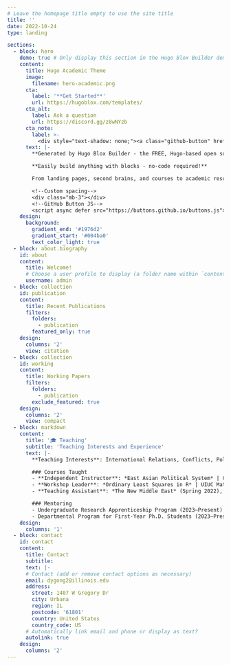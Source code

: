 ```yaml
---
# Leave the homepage title empty to use the site title
title: ''
date: 2022-10-24
type: landing

sections:
  - block: hero
    demo: true # Only display this section in the Hugo Blox Builder demo site
    content:
      title: Hugo Academic Theme
      image:
        filename: hero-academic.png
      cta:
        label: '**Get Started**'
        url: https://hugoblox.com/templates/
      cta_alt:
        label: Ask a question
        url: https://discord.gg/z8wNYzb
      cta_note:
        label: >-
          <div style="text-shadow: none;"><a class="github-button" href="https://github.com/HugoBlox/hugo-blox-builder" data-icon="octicon-star" data-size="large" data-show-count="true" aria-label="Star">Star Hugo Blox Builder</a></div><div style="text-shadow: none;"><a class="github-button" href="https://github.com/HugoBlox/theme-academic-cv" data-icon="octicon-star" data-size="large" data-show-count="true" aria-label="Star">Star the Academic template</a></div>
      text: |-
        **Generated by Hugo Blox Builder - the FREE, Hugo-based open source website builder trusted by 500,000+ sites.**

        **Easily build anything with blocks - no-code required!**

        From landing pages, second brains, and courses to academic resumés, conferences, and tech blogs.

        <!--Custom spacing-->
        <div class="mb-3"></div>
        <!--GitHub Button JS-->
        <script async defer src="https://buttons.github.io/buttons.js"></script>
    design:
      background:
        gradient_end: '#1976d2'
        gradient_start: '#004ba0'
        text_color_light: true
  - block: about.biography
    id: about
    content:
      title: Welcome!
      # Choose a user profile to display (a folder name within `content/authors/`)
      username: admin
  - block: collection
    id: publication
    content:
      title: Recent Publications
      filters:
        folders:
          - publication
        featured_only: true
    design:
      columns: '2'
      view: citation
  - block: collection
    id: working
    content:
      title: Working Papers
      filters:
        folders:
          - publication
        exclude_featured: true
    design:
      columns: '2'
      view: compact
  - block: markdown
    content:
      title: '🎓 Teaching'
      subtitle: 'Teaching Interests and Experience'
      text: |-
        **Teaching Interests**: International Relations, Conflicts, Political Violence, Research Methods

        ### Courses Taught
        - **Independent Instructor**: *East Asian Political System* | Central Michigan University (Spring 2025)
        - **Workshop Leader**: *Ordinary Least Squares in R* | UIUC Math Camp (2023, 2024)
        - **Teaching Assistant**: *The New Middle East* (Spring 2022), *Comparative Politics in Developing Nations* (Fall 2021)

        ### Mentoring
        - Undergraduate Research Apprenticeship Program (2023–Present)
        - Departmental Program for First-Year Ph.D. Students (2023–Present)
    design:
      columns: '1'
  - block: contact
    id: contact
    content:
      title: Contact
      subtitle:
      text: |-
      # Contact (add or remove contact options as necessary)
      email: dygong2@illinois.edu
      address:
        street: 1407 W Gregory Dr
        city: Urbana
        region: IL
        postcode: '61801'
        country: United States
        country_code: US
      # Automatically link email and phone or display as text?
      autolink: true
    design:
      columns: '2'
---
```

